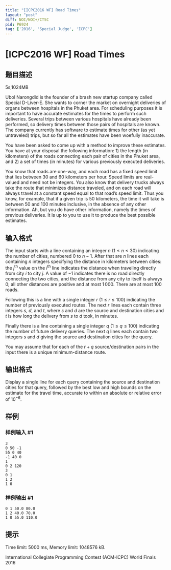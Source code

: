 ```yaml
---
title: "[ICPC2016 WF] Road Times"
layout: "post"
diff: NOI/NOI+/CTSC
pid: P6924
tag: ['2016', 'Special Judge', 'ICPC']
---
```

# [ICPC2016 WF] Road Times
## 题目描述

5s,1024MB

Ubol Narongdid is the founder of a brash new startup company called Special D-Liver-E. She wants to corner the market on overnight deliveries of organs between hospitals in the Phuket area. For scheduling purposes it is important to have accurate estimates for the times to perform such deliveries. Several trips between various hospitals have already been performed, so delivery times between those pairs of hospitals are known. The company currently has software to estimate times for other (as yet untraveled) trips, but so far all the estimates have been woefully inaccurate.

You have been asked to come up with a method to improve these estimates. You have at your disposal the following information: 1) the length (in kilometers) of the roads connecting each pair of cities in the Phuket area, and 2) a set of times (in minutes) for various previously executed deliveries.

You know that roads are one-way, and each road has a fixed speed limit that lies between $30$ and $60$ kilometers per hour. Speed limits are real-valued and need not be integers. You also know that delivery trucks always take the route that minimizes distance traveled, and on each road will always travel at a constant speed equal to that road’s speed limit. Thus you know, for example, that if a given trip is $50$ kilometers, the time it will take is between $50$ and $100$ minutes inclusive, in the absence of any other information. Ah, but you do have other information, namely the times of previous deliveries. It is up to you to use it to produce the best possible estimates.
## 输入格式

The input starts with a line containing an integer $n$ ($1 \le n \leq 30$) indicating the number of cities, numbered $0$ to $n-1$. After that are $n$ lines each containing $n$ integers specifying the distance in kilometers between cities: the $j^{\text {th}}$ value on the $i^{\text {th}}$ line indicates the distance when traveling directly from city $i$ to city $j$. A value of $-1$ indicates there is no road directly connecting the two cities, and the distance from any city to itself is always $0$; all other distances are positive and at most $1\, 000$. There are at most $100$ roads.

Following this is a line with a single integer $r$ ($1 \le r \leq 100$) indicating the number of previously executed routes. The next $r$ lines each contain three integers $s$, $d$, and $t$, where $s$ and $d$ are the source and destination cities and $t$ is how long the delivery from $s$ to $d$ took, in minutes.

Finally there is a line containing a single integer $q$ ($1 \le q \leq 100$) indicating the number of future delivery queries. The next $q$ lines each contain two integers $s$ and $d$ giving the source and destination cities for the query.

You may assume that for each of the $r+q$ source/destination pairs in the input there is a unique minimum-distance route.
## 输出格式

Display a single line for each query containing the source and destination cities for that query, followed by the best low and high bounds on the estimate for the travel time, accurate to within an absolute or relative error of $10^{-6}$.
## 样例

### 样例输入 #1
```
3
0 50 -1
55 0 40
-1 40 0
1
0 2 120
3
0 1
1 2
1 0

```
### 样例输出 #1
```
0 1 50.0 80.0
1 2 40.0 70.0
1 0 55.0 110.0

```
## 提示

Time limit: 5000 ms, Memory limit: 1048576 kB. 

 International Collegiate Programming Contest (ACM-ICPC) World Finals 2016
